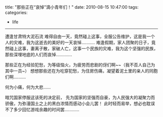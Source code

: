 title: "那些正在“哀悼”滴小青年们！"
date: 2010-08-15 10:47:00
tags:
categories:
- life
---
遭逢甘肃特大泥石流
难得自由一天，竟然碰上这事，全服公告维护，这是我一个人的灾难，我为这逝去的美好的一天哀悼...........
难逢假期，家人团聚的日子，竟然碰上这事，妻离子散，家破人亡，这事一个民族的灾难，我为这个坚强的民族，那些深埋地底的人们而哀悼.............
<!-- more -->
那些正在为经验犯愁，为等级恼火，为疲劳而悲剧的伢们啊~~（我不否人自己为其中一员~）
想想那些还在为吃穿犯愁，为住房伤痛，凝望着泥土里的亲人的同胞们啊..........

何为小痛，何为大悲......

暗咒国家停服这该死的决定前，
先为国家的坚强而自豪，为人民强大的凝聚力而骄傲，为弥漫国土之上的黑白浓情而感动小会儿罢！
此时轻而易举，想必也耽误不了多少回忆游戏余趣的时间罢............